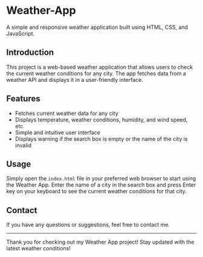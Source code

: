 # Weather-App

A simple and responsive weather application built using HTML, CSS, and JavaScript.

## Introduction

This project is a web-based weather application that allows users to check the current weather conditions for any city. The app fetches data from a weather API and displays it in a user-friendly interface.

## Features

- Fetches current weather data for any city
- Displays temperature, weather conditions, humidity, and wind speed, etc
- Simple and intuitive user interface
- Displays warning if the search box is empty or the name of the city is invalid

## Usage

Simply open the `index.html` file in your preferred web browser to start using the Weather App. Enter the name of a city in the search box and press Enter key on your keyboard to see the current weather conditions for that city.

## Contact

If you have any questions or suggestions, feel free to contact me.

---

Thank you for checking out my Weather App project! Stay updated with the latest weather conditions!
